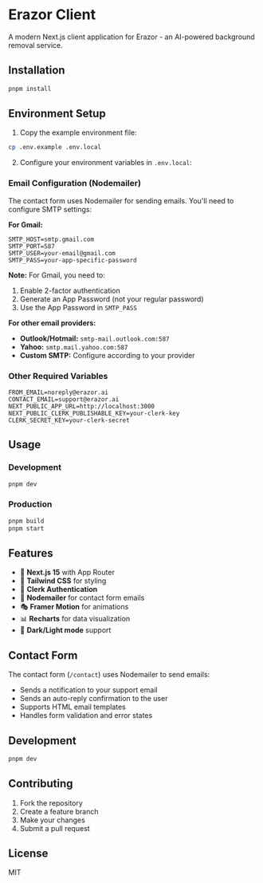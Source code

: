 # Erazor Client

A modern Next.js client application for Erazor - an AI-powered background removal service.

## Installation

```bash
pnpm install
```

## Environment Setup

1. Copy the example environment file:

```bash
cp .env.example .env.local
```

2. Configure your environment variables in `.env.local`:

### Email Configuration (Nodemailer)

The contact form uses Nodemailer for sending emails. You'll need to configure SMTP settings:

**For Gmail:**

```env
SMTP_HOST=smtp.gmail.com
SMTP_PORT=587
SMTP_USER=your-email@gmail.com
SMTP_PASS=your-app-specific-password
```

**Note:** For Gmail, you need to:

1. Enable 2-factor authentication
2. Generate an App Password (not your regular password)
3. Use the App Password in `SMTP_PASS`

**For other email providers:**

- **Outlook/Hotmail:** `smtp-mail.outlook.com:587`
- **Yahoo:** `smtp.mail.yahoo.com:587`
- **Custom SMTP:** Configure according to your provider

### Other Required Variables

```env
FROM_EMAIL=noreply@erazor.ai
CONTACT_EMAIL=support@erazor.ai
NEXT_PUBLIC_APP_URL=http://localhost:3000
NEXT_PUBLIC_CLERK_PUBLISHABLE_KEY=your-clerk-key
CLERK_SECRET_KEY=your-clerk-secret
```

## Usage

### Development

```bash
pnpm dev
```

### Production

```bash
pnpm build
pnpm start
```

## Features

- 🚀 **Next.js 15** with App Router
- 🎨 **Tailwind CSS** for styling
- 🔐 **Clerk Authentication**
- 📧 **Nodemailer** for contact form emails
- 🎭 **Framer Motion** for animations
- 📊 **Recharts** for data visualization
- 🌙 **Dark/Light mode** support

## Contact Form

The contact form (`/contact`) uses Nodemailer to send emails:

- Sends a notification to your support email
- Sends an auto-reply confirmation to the user
- Supports HTML email templates
- Handles form validation and error states

## Development

```bash
pnpm dev
```

## Contributing

1. Fork the repository
2. Create a feature branch
3. Make your changes
4. Submit a pull request

## License

MIT
